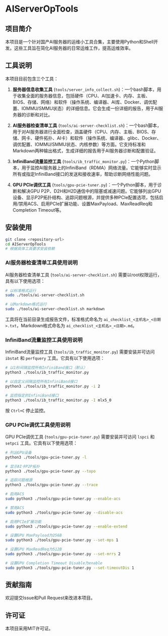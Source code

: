 # AIServerOpTools

## 项目简介

本项目是一个针对国产AI服务器的运维小工具合集，主要使用Python和Shell开发。这些工具旨在简化AI服务器的日常运维工作，提高运维效率。

## 工具说明

本项目目前包含三个工具：

1. **服务器信息收集工具** (`tools/server_info_collect.sh`)：一个bash脚本，用于收集全面的服务器信息，包括硬件（CPU、AI加速卡、内存、主板、BIOS、存储、网络）和软件（操作系统、编译器、AI库、Docker、调优配置、IOMMU/SMMU状态）的详细信息。它会生成一份详细的报告，用于AI服务器的诊断和对比。

2. **AI服务器检查清单工具** (`tools/ai-server-checklist.sh`)：一个bash脚本，用于对AI服务器进行全面检查，涵盖硬件（CPU、内存、主板、BIOS、存储、网卡、硬件拓扑、AI卡）和软件（操作系统、编译器、glibc、Docker、调优配置、IOMMU/SMMU状态、内核参数）等方面。它支持标准和Markdown两种输出格式，生成详细的报告用于AI服务器诊断和配置验证。

3. **InfiniBand流量监控工具** (`tools/ib_traffic_monitor.py`)：一个Python脚本，用于监控AI服务器上的InfiniBand（RDMA）网络流量。它能够实时显示所有或指定InfiniBand接口的发送和接收速率，帮助诊断网络性能问题。

4. **GPU PCIe调优工具** (`tools/gpu-pcie-tuner.py`)：一个Python脚本，用于诊断和解决GPU P2P、D2H和H2D通信中的阻塞或减速问题。它能够列出GPU设备、显示P2P拓扑结构、追踪问题根源，并提供多种PCIe配置选项，包括启用/禁用ACS、启用PCIe扩展功能、设置MaxPayload、MaxReadReq和Completion Timeout等。

## 安装使用

```bash
git clone <repository-url>
cd AIServerOpTools
# 根据具体工具要求安装依赖
```

### AI服务器检查清单工具使用说明

AI服务器检查清单工具 (`tools/ai-server-checklist.sh`) 需要以root权限运行，具有以下使用选项：

```bash
# 以标准格式运行
sudo ./tools/ai-server-checklist.sh

# 以Markdown格式运行
sudo ./tools/ai-server-checklist.sh markdown
```

工具将在当前目录生成报告文件，标准格式命名为 `ai_checklist_<主机名>_<日期>.txt`，Markdown格式命名为 `ai_checklist_<主机名>_<日期>.md`。

### InfiniBand流量监控工具使用说明

InfiniBand流量监控工具 (`tools/ib_traffic_monitor.py`) 需要安装并可访问 `ibstat` 和 `perfquery` 工具。它具有以下使用选项：

```bash
# 以1秒间隔监控所有InfiniBand接口（默认）
python3 ./tools/ib_traffic_monitor.py

# 以自定义间隔监控所有InfiniBand接口
python3 ./tools/ib_traffic_monitor.py -i 2

# 监控指定的InfiniBand接口
python3 ./tools/ib_traffic_monitor.py -I mlx5_0
```

按 `Ctrl+C` 停止监控。

### GPU PCIe调优工具使用说明

GPU PCIe调优工具 (`tools/gpu-pcie-tuner.py`) 需要安装并可访问 `lspci` 和 `setpci` 工具。它具有以下使用选项：

```bash
# 列出GPU设备
python3 ./tools/gpu-pcie-tuner.py -l

# 显示AI卡P2P拓扑
python3 ./tools/gpu-pcie-tuner.py --topo

# 追踪问题根源
python3 ./tools/gpu-pcie-tuner.py --trace

# 启用ACS
sudo python3 ./tools/gpu-pcie-tuner.py --enable-acs

# 禁用ACS
sudo python3 ./tools/gpu-pcie-tuner.py --disable-acs

# 启用PCIe扩展功能
sudo python3 ./tools/gpu-pcie-tuner.py --enable-extend

# 设置GPU MaxPayload为256B
sudo python3 ./tools/gpu-pcie-tuner.py --set-mps 1

# 设置GPU MaxReadReq为512B
sudo python3 ./tools/gpu-pcie-tuner.py --set-mrrs 2

# 设置GPU Completion Timeout Disable为enable
sudo python3 ./tools/gpu-pcie-tuner.py --set-timeoutDis 1
```

## 贡献指南

欢迎提交Issue和Pull Request来改进本项目。

## 许可证

本项目采用MIT许可证。
